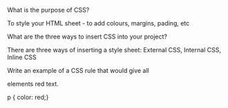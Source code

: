 What is the purpose of CSS?

To style your HTML sheet - to add colours, margins, pading, etc


What are the three ways to insert CSS into your project?

There are three ways of inserting a style sheet: External CSS, Internal CSS, Inline CSS


Write an example of a CSS rule that would give all <p> elements red text.

p {  color: red;}
